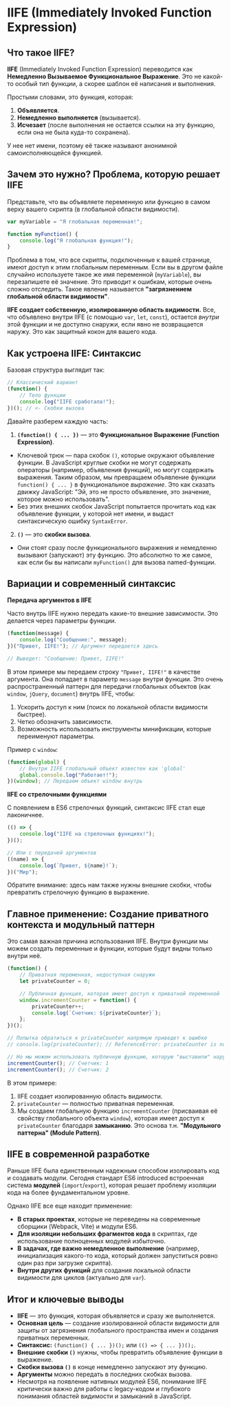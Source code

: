# IIFE (Immediately Invoked Function Expression)

## Что такое IIFE?

**IIFE** (Immediately Invoked Function Expression) переводится как **Немедленно Вызываемое Функциональное Выражение**. Это не какой-то особый тип функции, а скорее шаблон её написания и выполнения.

Простыми словами, это функция, которая:
1.  **Объявляется**.
2.  **Немедленно выполняется** (вызывается).
3.  **Исчезает** (после выполнения не остается ссылки на эту функцию, если она не была куда-то сохранена).

У нее нет имени, поэтому её также называют анонимной самоисполняющейся функцией.

## Зачем это нужно? Проблема, которую решает IIFE

Представьте, что вы объявляете переменную или функцию в самом верху вашего скрипта (в глобальной области видимости).

```javascript
var myVariable = "Я глобальная переменная!";

function myFunction() {
    console.log("Я глобальная функция!");
}
```

Проблема в том, что все скрипты, подключенные к вашей странице, имеют доступ к этим глобальным переменным. Если вы в другом файле случайно используете такое же имя переменной (`myVariable`), вы перезапишете её значение. Это приводит к ошибкам, которые очень сложно отследить. Такое явление называется **"загрязнением глобальной области видимости"**.

**IIFE создает собственную, изолированную область видимости.** Все, что объявлено внутри IIFE (с помощью `var`, `let`, `const`), остается *внутри* этой функции и не доступно снаружи, если явно не возвращается наружу. Это как защитный кокон для вашего кода.

## Как устроена IIFE: Синтаксис

Базовая структура выглядит так:

```javascript
// Классический вариант
(function() {
    // Тело функции
    console.log("IIFE сработала!");
})(); // <- Скобки вызова
```

Давайте разберем каждую часть:

1.  **`(function() { ... })`** — это **Функциональное Выражение (Function Expression)**.
  *   Ключевой трюк — пара скобок `()`, которые окружают объявление функции. В JavaScript круглые скобки не могут содержать операторы (например, объявления функций), но могут содержать выражения. Таким образом, мы превращаем объявление функции `function() { ... }` в функциональное *выражение*. Это как сказать движку JavaScript: "Эй, это не просто объявление, это значение, которое можно использовать".
  *   Без этих внешних скобок JavaScript попытается прочитать код как объявление функции, у которой нет имени, и выдаст синтаксическую ошибку `SyntaxError`.

2.  **`()`** — это **скобки вызова**.
  *   Они стоят сразу после функционального выражения и немедленно вызывают (запускают) эту функцию. Это абсолютно то же самое, как если бы вы написали `myFunction()` для вызова named-функции.

## Вариации и современный синтаксис

**Передача аргументов в IIFE**

Часто внутрь IIFE нужно передать какие-то внешние зависимости. Это делается через параметры функции.

```javascript
(function(message) {
    console.log("Сообщение:", message);
})("Привет, IIFE!"); // Аргумент передается здесь

// Выведет: "Сообщение: Привет, IIFE!"
```
В этом примере мы передаем строку `"Привет, IIFE!"` в качестве аргумента. Она попадает в параметр `message` внутри функции. Это очень распространенный паттерн для передачи глобальных объектов (как `window`, `jQuery`, `document`) внутрь IIFE, чтобы:
1.  Ускорить доступ к ним (поиск по локальной области видимости быстрее).
2.  Четко обозначить зависимости.
3.  Возможность использовать инструменты минификации, которые переименуют параметры.

Пример с `window`:
```javascript
(function(global) {
    // Внутри IIFE глобальный объект известен как 'global'
    global.console.log("Работает!");
})(window); // Передаем объект window внутрь
```

**IIFE со стрелочными функциями**

С появлением в ES6 стрелочных функций, синтаксис IIFE стал еще лаконичнее.

```javascript
(() => {
    console.log("IIFE на стрелочных функциях!");
})();

// Или с передачей аргументов
((name) => {
    console.log(`Привет, ${name}!`);
})("Мир");
```

Обратите внимание: здесь нам также нужны внешние скобки, чтобы превратить стрелочную функцию в выражение.

## Главное применение: Создание приватного контекста и модульный паттерн

Это самая важная причина использования IIFE. Внутри функции мы можем создать переменные и функции, которые будут видны только внутри неё.

```javascript
(function() {
    // Приватная переменная, недоступная снаружи
    let privateCounter = 0;

    // Публичная функция, которая имеет доступ к приватной переменной
    window.incrementCounter = function() {
        privateCounter++;
        console.log(`Счетчик: ${privateCounter}`);
    };
})();

// Попытка обратиться к privateCounter напрямую приведет к ошибке
// console.log(privateCounter); // ReferenceError: privateCounter is not defined

// Но мы можем использовать публичную функцию, которую "выставили" наружу
incrementCounter(); // Счетчик: 1
incrementCounter(); // Счетчик: 2
```

В этом примере:
1.  IIFE создает изолированную область видимости.
2.  `privateCounter` — полностью приватная переменная.
3.  Мы создаем глобальную функцию `incrementCounter` (присваивая её свойству глобального объекта `window`), которая имеет доступ к `privateCounter` благодаря **замыканию**. Это основа т.н. **"Модульного паттерна" (Module Pattern)**.

## IIFE в современной разработке

Раньше IIFE была единственным надежным способом изолировать код и создавать модули. Сегодня стандарт ES6 introduced встроенная система **модулей** (`import`/`export`), которая решает проблему изоляции кода на более фундаментальном уровне.

Однако IIFE все еще находит применение:
*   **В старых проектах**, которые не переведены на современные сборщики (Webpack, Vite) и модули ES6.
*   **Для изоляции небольших фрагментов кода** в скриптах, где использование полноценных модулей избыточно.
*   **В задачах, где важно немедленное выполнение** (например, инициализация какого-то кода, который должен запуститься ровно один раз при загрузке скрипта).
*   **Внутри других функций** для создания локальной области видимости для циклов (актуально для `var`).

## Итог и ключевые выводы

*   **IIFE** — это функция, которая объявляется и сразу же выполняется.
*   **Основная цель** — создание изолированной области видимости для защиты от загрязнения глобального пространства имен и создания приватных переменных.
*   **Синтаксис:** `(function() { ... })();` или `(() => { ... })();`.
*   **Внешние скобки `()`** нужны, чтобы превратить объявление функции в выражение.
*   **Скобки вызова `()`** в конце немедленно запускают эту функцию.
*   **Аргументы** можно передать в последних скобках вызова.
*   Несмотря на появление нативных модулей ES6, понимание IIFE критически важно для работы с legacy-кодом и глубокого понимания областей видимости и замыканий в JavaScript.

